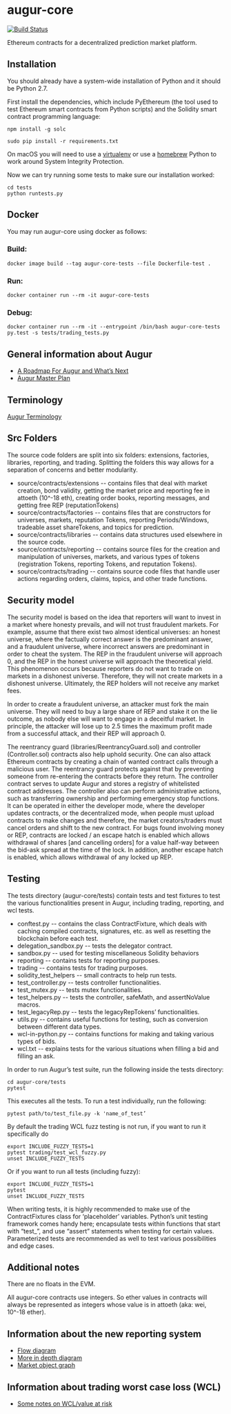 # augur-core

[![Build Status](https://travis-ci.org/AugurProject/augur-core.svg)](https://travis-ci.org/AugurProject/augur-core)

Ethereum contracts for a decentralized prediction market platform.

## Installation

You should already have a system-wide installation of Python and it should be Python 2.7.

First install the dependencies, which include PyEthereum (the tool used to test Ethereum smart contracts from Python scripts) and the Solidity smart contract programming language:

```
npm install -g solc

sudo pip install -r requirements.txt
```

On macOS you will need to use a
[virtualenv](https://python-guide-pt-br.readthedocs.io/en/latest/dev/virtualenvs/) or use a [homebrew](https://brew.sh/) Python to work around System Integrity Protection.

Now we can try running some tests to make sure our installation worked:

```
cd tests
python runtests.py
```

## Docker

You may run augur-core using docker as follows:

### Build:

```
docker image build --tag augur-core-tests --file Dockerfile-test .
```

### Run:

```
docker container run --rm -it augur-core-tests
```

### Debug:

```
docker container run --rm -it --entrypoint /bin/bash augur-core-tests
py.test -s tests/trading_tests.py
```

## General information about Augur

- [A Roadmap For Augur and What’s Next](https://medium.com/@AugurProject/a-roadmap-for-augur-and-whats-next-930fe6c7f75a)
- [Augur Master Plan](https://medium.com/@AugurProject/augur-master-plan-42dda65a3e3d)

## Terminology

[Augur Terminology](http://blog.augur.net/faq/all-terms/)

## Src Folders

The source code folders are split into six folders: extensions, factories, libraries, reporting, and trading. Splitting the folders this way allows for a separation of concerns and better modularity.
- source/contracts/extensions -- contains files that deal with market creation, bond validity, getting the market price and reporting fee in attoeth (10^-18 eth), creating order books, reporting messages, and getting free REP (reputationTokens)
- source/contracts/factories -- contains files that are constructors for universes, markets, reputation Tokens, reporting Periods/Windows, tradeable asset shareTokens, and topics for prediction.
- source/contracts/libraries -- contains data structures used elsewhere in the source code.
- source/contracts/reporting -- contains source files for the creation and manipulation of universes, markets, and various types of tokens (registration Tokens, reporting Tokens, and reputation Tokens).
- source/contracts/trading -- contains source code files that handle user actions regarding orders, claims, topics, and other trade functions.

## Security model

The security model is based on the idea that reporters will want to invest in a market where honesty prevails, and will not trust fraudulent markets. For example, assume that there exist two almost identical universes: an honest universe, where the factually correct answer is the predominant answer, and a fraudulent universe, where incorrect answers are predominant in order to cheat the system. The REP in the fraudulent universe will approach 0, and the REP in the honest universe will approach the theoretical yield. This phenomenon occurs because reporters do not want to trade on markets in a dishonest universe. Therefore, they will not create markets in a dishonest universe. Ultimately, the REP holders will not receive any market fees.

In order to create a fraudulent universe, an attacker must fork the main universe. They will need to buy a large share of REP and stake it on the lie outcome, as nobody else will want to engage in a deceitful market. In principle, the attacker will lose up to 2.5 times the maximum profit made from a successful attack, and their REP will approach 0.

The reentrancy guard (libraries/ReentrancyGuard.sol) and controller (Controller.sol) contracts also help uphold security. One can also attack Ethereum contracts by creating a chain of wanted contract calls through a malicious user. The reentrancy guard protects against that by preventing someone from re-entering the contracts before they return. The controller contract serves to update Augur and stores a registry of whitelisted contract addresses. The controller also can perform administrative actions, such as transferring ownership and performing emergency stop functions. It can be operated in either the developer mode, where the developer updates contracts, or the decentralized mode, when people must upload contracts to make changes and therefore, the market creators/traders must cancel orders and shift to the new contract. For bugs found involving money or REP, contracts are locked / an escape hatch is enabled which allows withdrawal of shares [and cancelling orders] for a value half-way between the bid-ask spread at the time of the lock. In addition, another escape hatch is enabled, which allows withdrawal of any locked up REP.

## Testing

The tests directory (augur-core/tests) contain tests and test fixtures to test the various functionalities present in Augur, including trading, reporting, and wcl tests.
- conftest.py -- contains the class ContractFixture, which deals with caching compiled contracts, signatures, etc. as well as resetting the blockchain before each test.
- delegation_sandbox.py -- tests the delegator contract.
- sandbox.py -- used for testing miscellaneous Solidity behaviors
- reporting -- contains tests for reporting purposes.
- trading -- contains tests for trading purposes.
- solidity_test_helpers -- small contracts to help run tests.
- test_controller.py -- tests controller functionalities.
- test_mutex.py -- tests mutex functionalities.
- test_helpers.py -- tests the controller, safeMath, and assertNoValue macros.
- test_legacyRep.py -- tests the legacyRepTokens’ functionalities.
- utils.py -- contains useful functions for testing, such as conversion between different data types.
- wcl-in-python.py -- contains functions for making and taking various types of bids.
- wcl.txt -- explains tests for the various situations when filling a bid and filling an ask.

In order to run Augur’s test suite, run the following inside the tests directory:
```
cd augur-core/tests
pytest
```
This executes all the tests. To run a test individually, run the following:
```
pytest path/to/test_file.py -k 'name_of_test’
```

By default the trading WCL fuzz testing is not run, if you want to run it specifically do
```
export INCLUDE_FUZZY_TESTS=1
pytest trading/test_wcl_fuzzy.py
unset INCLUDE_FUZZY_TESTS
```

Or if you want to run all tests (including fuzzy):

```
export INCLUDE_FUZZY_TESTS=1
pytest
unset INCLUDE_FUZZY_TESTS
```

When writing tests, it is highly recommended to make use of the ContractFixtures class for ‘placeholder’ variables. Python’s unit testing framework comes handy here; encapsulate tests within functions that start with “test_”, and use “assert” statements when testing for certain values. Parameterized tests are recommended as well to test various possibilities and edge cases.

## Additional notes

There are no floats in the EVM.

All augur-core contracts use integers. So ether values in contracts will always be represented as integers whose value is in attoeth (aka: wei, 10^-18 ether).

## Information about the new reporting system

- [Flow diagram](https://pasteboard.co/1FcgIDWR2.png)
- [More in depth diagram](https://www.websequencediagrams.com/files/render?link=kUm7MBHLoO87M3m2dXzE)
- [Market object graph](https://pasteboard.co/1WHGfXjB3.png)

## Information about trading worst case loss (WCL)

- [Some notes on WCL/value at risk](https://github.com/AugurProject/augur-core/blob/develop/tests/wcl.txt)
